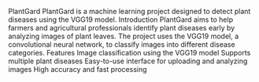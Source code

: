 PlantGard
     PlantGard is a machine learning project designed to detect plant diseases using the VGG19 model.
Introduction
     PlantGard aims to help farmers and agricultural professionals identify plant diseases early by analyzing images of plant leaves. The project uses the VGG19 model, a convolutional neural network, to classify 
     images into different disease categories.
Features
     Image classification using the VGG19 model
     Supports multiple plant diseases
     Easy-to-use interface for uploading and analyzing images
     High accuracy and fast processing
